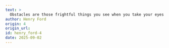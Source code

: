 ```yaml
---
text: >
  Obstacles are those frightful things you see when you take your eyes off your goals.
author: Henry Ford
origin: 4
origin_url:
id: henry_ford-4
date: 2025-09-02 
---
```

